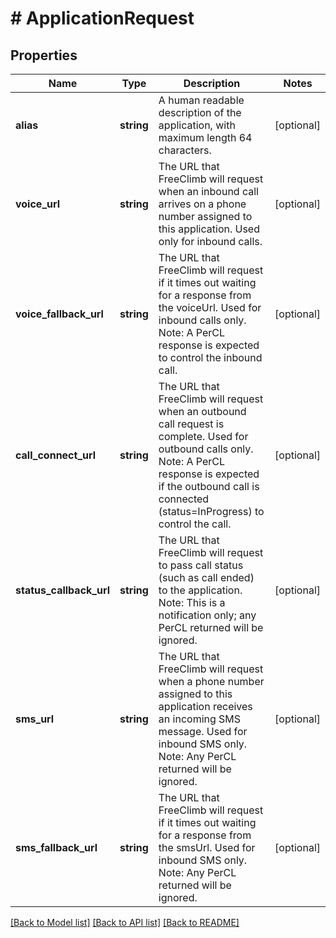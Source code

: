 # # ApplicationRequest

## Properties

Name | Type | Description | Notes
------------ | ------------- | ------------- | -------------
**alias** | **string** | A human readable description of the application, with maximum length 64 characters. | [optional]
**voice_url** | **string** | The URL that FreeClimb will request when an inbound call arrives on a phone number assigned to this application. Used only for inbound calls. | [optional]
**voice_fallback_url** | **string** | The URL that FreeClimb will request if it times out waiting for a response from the voiceUrl. Used for inbound calls only. Note: A PerCL response is expected to control the inbound call. | [optional]
**call_connect_url** | **string** | The URL that FreeClimb will request when an outbound call request is complete. Used for outbound calls only.  Note: A PerCL response is expected if the outbound call is connected (status&#x3D;InProgress) to control the call. | [optional]
**status_callback_url** | **string** | The URL that FreeClimb will request to pass call status (such as call ended) to the application.  Note: This is a notification only; any PerCL returned will be ignored. | [optional]
**sms_url** | **string** | The URL that FreeClimb will request when a phone number assigned to this application receives an incoming SMS message. Used for inbound SMS only.  Note: Any PerCL returned will be ignored. | [optional]
**sms_fallback_url** | **string** | The URL that FreeClimb will request if it times out waiting for a response from the smsUrl. Used for inbound SMS only.  Note: Any PerCL returned will be ignored. | [optional]

[[Back to Model list]](../../README.md#models) [[Back to API list]](../../README.md#endpoints) [[Back to README]](../../README.md)
